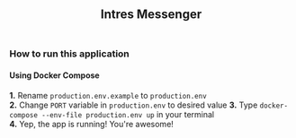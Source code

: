 <br/>
<h2 align="center">Intres Messenger
<br/>
<br/>
</h1>

### How to run this application

#### Using Docker Compose

**1.** Rename `production.env.example` to `production.env`  
**2.** Change `PORT` variable in `production.env` to desired value
**3.** Type `docker-compose --env-file production.env up` in your terminal  
**4.** Yep, the app is running! You're awesome!
